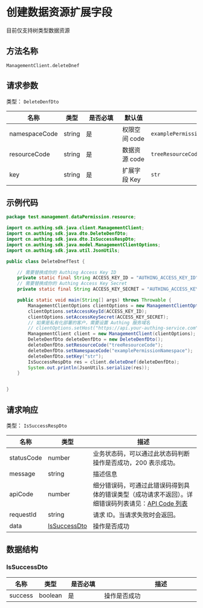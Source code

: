 # 创建数据资源扩展字段

<LastUpdated />

目前仅支持树类型数据资源
## 方法名称

`ManagementClient.deleteDnef`

## 请求参数
类型： `DeleteDenfDto`

| 名称 | 类型 | <div style="width:80px">是否必填</div> | <div style="width:60px">默认值</div> | <div style="width:300px">描述</div> | <div style="width:200px">示例值</div> |
| ---- | ---- | ---- | ---- | ---- | ---- |
| namespaceCode | string | 是 | 权限空间 code   |  `examplePermissionNamespace` |
| resourceCode | string | 是 | 数据资源 code   |  `treeResourceCode` |
| key | string | 是 | 扩展字段 Key   |  `str` |

## 示例代码
```java
package test.management.dataPermission.resource;

import cn.authing.sdk.java.client.ManagementClient;
import cn.authing.sdk.java.dto.DeleteDenfDto;
import cn.authing.sdk.java.dto.IsSuccessRespDto;
import cn.authing.sdk.java.model.ManagementClientOptions;
import cn.authing.sdk.java.util.JsonUtils;

public class DeleteDnefTest {

    // 需要替换成你的 Authing Access Key ID
    private static final String ACCESS_KEY_ID = "AUTHING_ACCESS_KEY_ID";
    // 需要替换成你的 Authing Access Key Secret
    private static final String ACCESS_KEY_SECRET = "AUTHING_ACCESS_KEY_SECRET";

    public static void main(String[] args) throws Throwable {
        ManagementClientOptions clientOptions = new ManagementClientOptions();
        clientOptions.setAccessKeyId(ACCESS_KEY_ID);
        clientOptions.setAccessKeySecret(ACCESS_KEY_SECRET);
        // 如果是私有化部署的客户，需要设置 Authing 服务域名
        // clientOptions.setHost("https://api.your-authing-service.com");
        ManagementClient client = new ManagementClient(clientOptions);
        DeleteDenfDto deleteDenfDto = new DeleteDenfDto();
        deleteDenfDto.setResourceCode("treeResourceCode");
        deleteDenfDto.setNamespaceCode("examplePermissionNamespace");
        deleteDenfDto.setKey("str");
        IsSuccessRespDto res = client.deleteDnef(deleteDenfDto);
        System.out.println(JsonUtils.serialize(res));
    }


}
```
## 请求响应
类型： `IsSuccessRespDto`

| 名称 | 类型 | 描述 |
| ---- | ---- | ---- |
| statusCode | number | 业务状态码，可以通过此状态码判断操作是否成功，200 表示成功。 |
| message | string | 描述信息 |
| apiCode | number | 细分错误码，可通过此错误码得到具体的错误类型（成功请求不返回）。详细错误码列表请见：[API Code 列表](https://api-explorer.authing.cn/?tag=group/%E5%BC%80%E5%8F%91%E5%87%86%E5%A4%87#tag/%E5%BC%80%E5%8F%91%E5%87%86%E5%A4%87/%E9%94%99%E8%AF%AF%E5%A4%84%E7%90%86/apiCode) |
| requestId | string | 请求 ID。当请求失败时会返回。 |
| data | <a href="#IsSuccessDto">IsSuccessDto</a> | 操作是否成功 |


## 数据结构
### <a id="IsSuccessDto"></a> IsSuccessDto

| 名称 | 类型 | <div style="width:80px">是否必填</div> | <div style="width:300px">描述</div> | <div style="width:200px">示例值</div> |
| ---- |  ---- | ---- | ---- | ---- |
| success | boolean | 是 | 操作是否成功   |  `true` |
